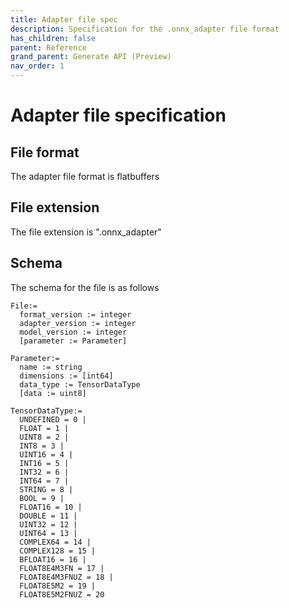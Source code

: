 ```yaml
---
title: Adapter file spec
description: Specification for the .onnx_adapter file format
has_children: false
parent: Reference
grand_parent: Generate API (Preview)
nav_order: 1
---
```


# Adapter file specification


## File format

The adapter file format is flatbuffers

## File extension

The file extension is ".onnx_adapter"

## Schema

The schema for the file is as follows

```
File:= 
  format_version := integer
  adapter_version := integer
  model_version := integer
  [parameter := Parameter]
```

```
Parameter:=
  name := string
  dimensions := [int64]
  data_type := TensorDataType
  [data := uint8] 
```

```
TensorDataType:= 
  UNDEFINED = 0 |
  FLOAT = 1 |
  UINT8 = 2 |
  INT8 = 3 |
  UINT16 = 4 |
  INT16 = 5 |
  INT32 = 6 |
  INT64 = 7 |
  STRING = 8 |
  BOOL = 9 | 
  FLOAT16 = 10 |
  DOUBLE = 11 |
  UINT32 = 12 |
  UINT64 = 13 |
  COMPLEX64 = 14 |
  COMPLEX128 = 15 |
  BFLOAT16 = 16 |
  FLOAT8E4M3FN = 17 |
  FLOAT8E4M3FNUZ = 18 |
  FLOAT8E5M2 = 19 |
  FLOAT8E5M2FNUZ = 20
```